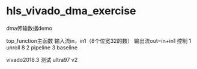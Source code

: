 # hls_vivado_dma_exercise

dma传输数据demo

top_function主函数
输入流in，in1（8个位宽32的数）
输出流out=in+in1
控制
1	unroll 8
2	pipeline
3	baseline

vivado2018.3
测试 ultra97 v2
